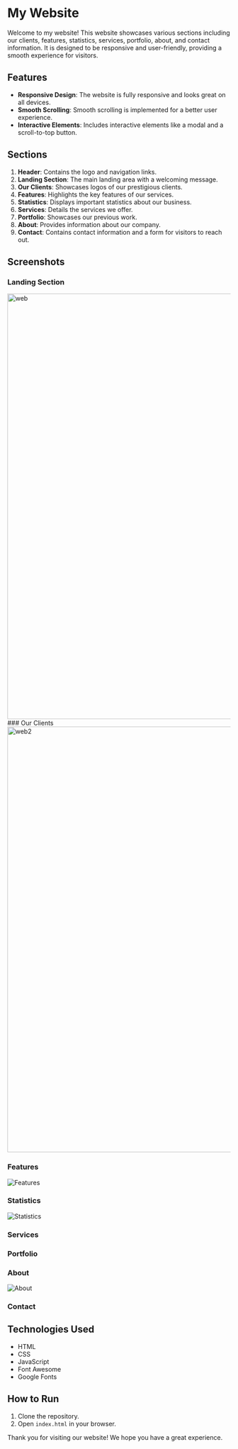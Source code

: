 # My Website

Welcome to my website! This website showcases various sections including our clients, features, statistics, services, portfolio, about, and contact information. It is designed to be responsive and user-friendly, providing a smooth experience for visitors.

## Features

- **Responsive Design**: The website is fully responsive and looks great on all devices.
- **Smooth Scrolling**: Smooth scrolling is implemented for a better user experience.
- **Interactive Elements**: Includes interactive elements like a modal and a scroll-to-top button.

## Sections

1. **Header**: Contains the logo and navigation links.
2. **Landing Section**: The main landing area with a welcoming message.
3. **Our Clients**: Showcases logos of our prestigious clients.
4. **Features**: Highlights the key features of our services.
5. **Statistics**: Displays important statistics about our business.
6. **Services**: Details the services we offer.
7. **Portfolio**: Showcases our previous work.
8. **About**: Provides information about our company.
9. **Contact**: Contains contact information and a form for visitors to reach out.

## Screenshots

### Landing Section
<img width="960" alt="web" src="https://github.com/user-attachments/assets/4260c819-facb-4cf5-aed4-143ff662c365" />
### Our Clients
<img width="960" alt="web2" src="https://github.com/user-attachments/assets/0e178a80-a03f-4dd7-b25c-3982a3d14d41" />

### Features

![Features](./images/features.png)

### Statistics

![Statistics](./images/statistics.png)

### Services


### Portfolio


### About

![About](./images/about.png)

### Contact


## Technologies Used

- HTML
- CSS
- JavaScript
- Font Awesome
- Google Fonts

## How to Run

1. Clone the repository.
2. Open `index.html` in your browser.

Thank you for visiting our website! We hope you have a great experience.
